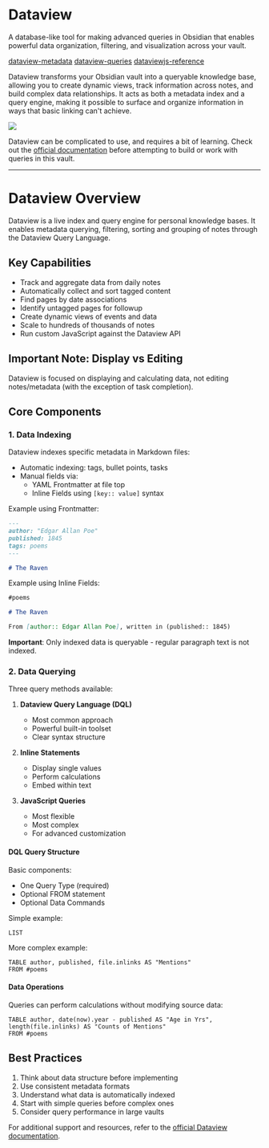 # Dataview

A database-like tool for making advanced queries in Obsidian that enables powerful data organization, filtering, and visualization across your vault.

[dataview-metadata](attachments/dataview-metadata.md)
[dataview-queries](attachments/dataview-queries.md)
[dataviewjs-reference](attachments/dataviewjs-reference.md)

Dataview transforms your Obsidian vault into a queryable knowledge base, allowing you to create dynamic views, track information across notes, and build complex data relationships. It acts as both a metadata index and a query engine, making it possible to surface and organize information in ways that basic linking can't achieve.

![](https://youtu.be/JTObSymEvWA)

Dataview can be complicated to use, and requires a bit of learning. Check out the [official documentation](https://blacksmithgu.github.io/obsidian-dataview/) before attempting to build or work with queries in this vault.

---

# Dataview Overview

Dataview is a live index and query engine for personal knowledge bases. It enables metadata querying, filtering, sorting and grouping of notes through the Dataview Query Language.

## Key Capabilities

- Track and aggregate data from daily notes
- Automatically collect and sort tagged content
- Find pages by date associations
- Identify untagged pages for followup
- Create dynamic views of events and data
- Scale to hundreds of thousands of notes
- Run custom JavaScript against the Dataview API

## Important Note: Display vs Editing
Dataview is focused on displaying and calculating data, not editing notes/metadata (with the exception of task completion).

## Core Components

### 1. Data Indexing

Dataview indexes specific metadata in Markdown files:
- Automatic indexing: tags, bullet points, tasks
- Manual fields via:
  - YAML Frontmatter at file top
  - Inline Fields using `[key:: value]` syntax

Example using Frontmatter:
```markdown
---
author: "Edgar Allan Poe"
published: 1845
tags: poems
---

# The Raven
```

Example using Inline Fields:
```markdown
#poems

# The Raven

From [author:: Edgar Allan Poe], written in (published:: 1845)
```

**Important**: Only indexed data is queryable - regular paragraph text is not indexed.

### 2. Data Querying

Three query methods available:

1. **Dataview Query Language (DQL)**
   - Most common approach
   - Powerful built-in toolset
   - Clear syntax structure

2. **Inline Statements**
   - Display single values
   - Perform calculations
   - Embed within text

3. **JavaScript Queries**
   - Most flexible
   - Most complex
   - For advanced customization

#### DQL Query Structure

Basic components:
- One Query Type (required)
- Optional FROM statement
- Optional Data Commands

Simple example:
```dataview
LIST
```

More complex example:
```dataview
TABLE author, published, file.inlinks AS "Mentions"
FROM #poems
```

#### Data Operations

Queries can perform calculations without modifying source data:
```dataview
TABLE author, date(now).year - published AS "Age in Yrs", length(file.inlinks) AS "Counts of Mentions"
FROM #poems
```

## Best Practices

1. Think about data structure before implementing
2. Use consistent metadata formats
3. Understand what data is automatically indexed
4. Start with simple queries before complex ones
5. Consider query performance in large vaults

For additional support and resources, refer to the [official Dataview documentation](https://blacksmithgu.github.io/obsidian-dataview/).
